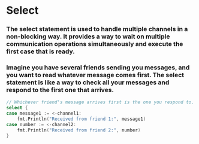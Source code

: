 # Select

### The select statement is used to handle multiple channels in a non-blocking way. It provides a way to wait on multiple communication operations simultaneously and execute the first case that is ready.

### Imagine you have several friends sending you messages, and you want to read whatever message comes first. The select statement is like a way to check all your messages and respond to the first one that arrives.

```go
// Whichever friend's message arrives first is the one you respond to.
select {
case message1 := <-channel1:
    fmt.Println("Received from friend 1:", message1)
case number := <-channel2:
    fmt.Println("Received from friend 2:", number)
}
```
